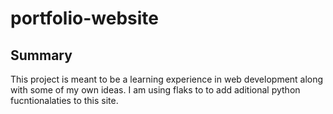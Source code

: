 # portfolio-website

## Summary
This project is meant to be a learning experience in web development along with some of my own ideas. I am using flaks to to add aditional python fucntionalaties to this site.
